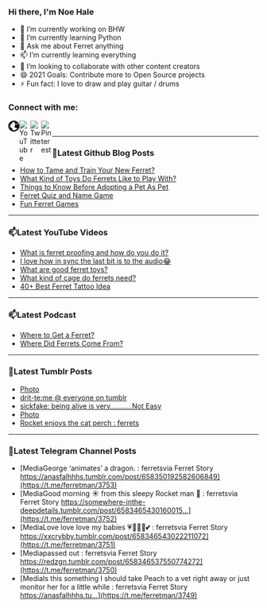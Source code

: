 ### Hi there, I'm Noe Hale

- 🔭 I’m currently working on BHW
- 🌱 I’m currently learning Python
- 💬 Ask me about Ferret anything
- 📫 I’m currently learning everything
- 🔭 I’m looking to collaborate with other content creators
- 😄 2021 Goals: Contribute more to Open Source projects
- ⚡ Fun fact: I love to draw and play guitar / drums

### Connect with me:

[<img align="left" alt="ferretvoice.com" width="22px" src="https://raw.githubusercontent.com/iconic/open-iconic/master/svg/globe.svg" />](https://ferretvoice.com)
[<img align="left" alt="YouTube" width="22px" src="https://cdn.jsdelivr.net/npm/simple-icons@v3/icons/youtube.svg" />](https://www.youtube.com/channel/UCk665XTfaMLVwFVWUmgnDiw)
[<img align="left" alt="Twitter" width="22px" src="https://cdn.jsdelivr.net/npm/simple-icons@v3/icons/twitter.svg" />](https://twitter.com/voiceferret)
[<img align="left" alt="Pinterest" width="22px" src="https://cdn.jsdelivr.net/npm/simple-icons@v3/icons/pinterest.svg" />](https://www.pinterest.com/voiceferret/)

<br />

---
### 🔭Latest Github Blog Posts
<!-- GITHUB:START -->
- [How to Tame and Train Your New Ferret?](http://noehale.github.io/how-to-tame-and-train-your-new-ferret/)
- [What Kind of Toys Do Ferrets Like to Play With?](http://noehale.github.io/what-kind-of-toys-do-ferrets-like-to-play-with/)
- [Things to Know Before Adopting a Pet As Pet](http://noehale.github.io/things-to-know-before-adopting-a-pet-as-pet/)
- [Ferret Quiz and Name Game](http://noehale.github.io/ferret-quiz/)
- [Fun Ferret Games](http://noehale.github.io/fun-ferret-games/)
<!-- GITHUB:END -->
---
### 📫Latest YouTube Videos

<!-- YOUTUBE:START -->
- [What is ferret proofing and how do you do it?](https://www.youtube.com/watch?v=81Syh_DJBQQ)
- [I love how in sync the last bit is to the audio😂](https://www.youtube.com/watch?v=WHBeGHwSlGY)
- [What are good ferret toys?](https://www.youtube.com/watch?v=tPxRilBzc0s)
- [What kind of cage do ferrets need?](https://www.youtube.com/watch?v=xzz6hC3sR5A)
- [40+ Best Ferret Tattoo Idea](https://www.youtube.com/watch?v=KIKqduR6Xcs)
<!-- YOUTUBE:END -->

---
### 📫Latest Podcast

<!-- PODCAST:START -->
- [Where to Get a Ferret?](https://anchor.fm/ferretvoice/episodes/Where-to-Get-a-Ferret-erurfu)
- [Where Did Ferrets Come From?](https://anchor.fm/ferretvoice/episodes/Where-Did-Ferrets-Come-From-eruq8g)
<!-- PODCAST:END -->
---
### 📝Latest Tumblr Posts

<!-- TUMBLR:START -->
- [Photo](https://come-forth-into-the-light.tumblr.com/post/658512539128381440)
- [drit-te:me @ everyone on tumblr](https://come-forth-into-the-light.tumblr.com/post/658489839929393152)
- [sickfake:
being alive is very………..Not Easy
](https://come-forth-into-the-light.tumblr.com/post/658444571933540352)
- [Photo](https://come-forth-into-the-light.tumblr.com/post/658421933361299456)
- [Rocket enjoys the cat perch : ferrets](https://come-forth-into-the-light.tumblr.com/post/658399241323102208)
<!-- TUMBLR:END -->
---
### 📝Latest Telegram Channel Posts

<!-- TELEGRAM:START -->
- [MediaGeorge ‘animates’ a dragon. : ferretsvia Ferret Story https://anasfalhhhs.tumblr.com/post/658350192582606849](https://t.me/ferretman/3753)
- [MediaGood morning ☀️ from this sleepy Rocket man 💖 : ferretsvia Ferret Story https://somewhere-inthe-deepdetails.tumblr.com/post/6583465430160015...](https://t.me/ferretman/3752)
- [MediaLove love love my babies 💗💜🥰🤍💕 : ferretsvia Ferret Story https://xxcrybby.tumblr.com/post/658346543022211072](https://t.me/ferretman/3751)
- [Mediapassed out : ferretsvia Ferret Story https://redzgn.tumblr.com/post/658346537550774272](https://t.me/ferretman/3750)
- [MediaIs this something I should take Peach to a vet right away or just monitor her for a little while : ferretsvia Ferret Story https://anasfalhhhs.tu...](https://t.me/ferretman/3749)
<!-- TELEGRAM:END -->
